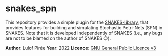 # snakes_spn
This repository provides a simple plugin for the [SNAKES-library](https://snakes.ibisc.univ-evry.fr/),
that provides features for building and simulating Stochastic Petri-Nets (SPN) in SNAKES.
Note that it is developed independently of SNAKES
(i.e., any bugs are not to be blamed on the author of SNAKES 😉).

**Author**: Lulof Pirée
**Year**: 2022
**Licence**: [GNU General Public Licence v3 ](https://www.gnu.org/licenses/gpl-3.0-standalone.html)
